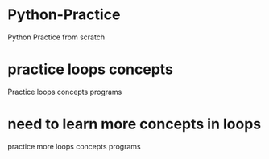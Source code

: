 # Python-Practice
 Python Practice from scratch
# practice loops concepts
Practice loops concepts programs 

# need to learn more concepts in loops
practice more loops concepts programs